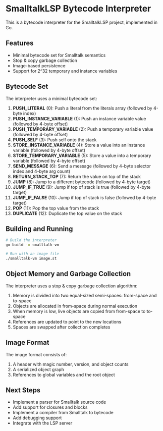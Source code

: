 # SmalltalkLSP Bytecode Interpreter

This is a bytecode interpreter for the SmalltalkLSP project, implemented in Go.

## Features

- Minimal bytecode set for Smalltalk semantics
- Stop & copy garbage collection
- Image-based persistence
- Support for 2^32 temporary and instance variables

## Bytecode Set

The interpreter uses a minimal bytecode set:

1. **PUSH_LITERAL** (0): Push a literal from the literals array (followed by 4-byte index)
2. **PUSH_INSTANCE_VARIABLE** (1): Push an instance variable value (followed by 4-byte offset)
3. **PUSH_TEMPORARY_VARIABLE** (2): Push a temporary variable value (followed by 4-byte offset)
4. **PUSH_SELF** (3): Push self onto the stack
5. **STORE_INSTANCE_VARIABLE** (4): Store a value into an instance variable (followed by 4-byte offset)
6. **STORE_TEMPORARY_VARIABLE** (5): Store a value into a temporary variable (followed by 4-byte offset)
7. **SEND_MESSAGE** (6): Send a message (followed by 4-byte selector index and 4-byte arg count)
8. **RETURN_STACK_TOP** (7): Return the value on top of the stack
9. **JUMP** (8): Jump to a different bytecode (followed by 4-byte target)
10. **JUMP_IF_TRUE** (9): Jump if top of stack is true (followed by 4-byte target)
11. **JUMP_IF_FALSE** (10): Jump if top of stack is false (followed by 4-byte target)
12. **POP** (11): Pop the top value from the stack
13. **DUPLICATE** (12): Duplicate the top value on the stack

## Building and Running

```bash
# Build the interpreter
go build -o smalltalk-vm

# Run with an image file
./smalltalk-vm image.st
```

## Object Memory and Garbage Collection

The interpreter uses a stop & copy garbage collection algorithm:

1. Memory is divided into two equal-sized semi-spaces: from-space and to-space
2. Objects are allocated in from-space during normal execution
3. When memory is low, live objects are copied from from-space to to-space
4. References are updated to point to the new locations
5. Spaces are swapped after collection completes

## Image Format

The image format consists of:

1. A header with magic number, version, and object counts
2. A serialized object graph
3. References to global variables and the root object

## Next Steps

- Implement a parser for Smalltalk source code
- Add support for closures and blocks
- Implement a compiler from Smalltalk to bytecode
- Add debugging support
- Integrate with the LSP server
